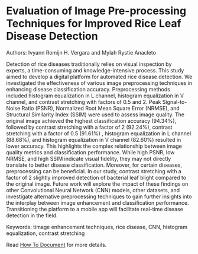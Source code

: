 # Evaluation of Image Pre-processing Techniques for Improved Rice Leaf Disease Detection
Authors: Ivyann Romijn H. Vergara and Mylah Rystie Anacleto

Detection of rice diseases traditionally relies on visual inspection by experts, a time-consuming and knowledge-intensive process. This study aimed to develop a digital platform for automated rice disease detection. We investigated the effectiveness of various image preprocessing techniques in enhancing disease classification accuracy. Preprocessing methods included histogram equalization in L channel, histogram equalization in V channel, and contrast stretching with factors of 0.5 and 2. Peak Signal-to-Noise Ratio (PSNR), Normalized Root Mean Square Error (NRMSE), and Structural Similarity Index (SSIM) were used to assess image quality.
The original image achieved the highest classification accuracy (94.34\%), followed by contrast stretching with a factor of 2 (92.24%), contrast stretching with a factor of 0.5 (91.61%) , histogram equalization in L channel (88.68%), and histogram equalization in V channel (82.60%) resulted in lower accuracy. This highlights the complex relationship between image quality metrics and classification performance. While high PSNR,  low NRMSE, and high SSIM indicate visual fidelity, they may not directly translate to better disease classification. Moreover, for certain diseases, preprocessing can be beneficial. In our study, contrast stretching with a factor of 2 slightly improved detection of bacterial leaf blight compared to the original image. Future work will explore the impact of these findings on other Convolutional Neural Network (CNN) models, other datasets, and investigate alternative preprocessing techniques to gain further insights into the interplay between image enhancement and classification performance. Transitioning the platform to a mobile app will facilitate real-time disease detection in the field.

Keywords: timage enhancement techniques, rice disease, CNN, histogram equalization, contrast stretching

Read [How To Document](HOWTO.md) for more details.
